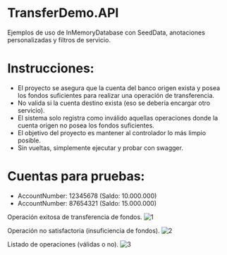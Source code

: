 # TransferDemo.API
Ejemplos de uso de InMemoryDatabase con SeedData, anotaciones personalizadas y filtros de servicio.

# Instrucciones:
- El proyecto se asegura que la cuenta del banco origen exista y posea los fondos suficientes para realizar una operación de transferencia.
- No valida si la cuenta destino exista (eso se debería encargar otro servicio).
- El sistema solo registra como inválido aquellas operaciones donde la cuenta origen no posea los fondos suficientes.
- El objetivo del proyecto es mantener al controlador lo más limpio posible.
- Sin vueltas, simplemente ejecutar y probar con swagger.

# Cuentas para pruebas:
- AccountNumber: 12345678 (Saldo: 10.000.000)
- AccountNumber: 87654321 (Saldo: 15.000.000)

Operación exitosa de transferencia de fondos.
![1](https://user-images.githubusercontent.com/13947325/145749616-3734772b-a0d3-44a1-aacd-80f3c78b5284.PNG)

Operación no satisfactoria (insuficiencia de fondos).
![2](https://user-images.githubusercontent.com/13947325/145749638-d9ea56e3-5e21-4d6e-aab2-ebacdce29fae.PNG)

Listado de operaciones (válidas o no).
![3](https://user-images.githubusercontent.com/13947325/145749649-611609d4-afa6-4d1d-be8a-4637a26af626.PNG)
